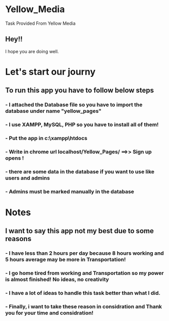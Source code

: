 # Yellow_Media
Task Provided From Yellow Media

## Hey!!
I hope you are doing well.

# Let's start our journy

## To run this app you have to follow below steps

### - I attached the Database file so you have to import the database under name "yellow_pages"
### - I use XAMPP, MySQL, PHP so you have to install all of them!
### - Put the app in c:\xampp\htdocs
### - Write in chrome url localhost/Yellow_Pages/  ==>> Sign up opens !
### - there are some data in the database if you want to use like users and admins
### - Admins must be marked manually in the database


# Notes

## I want to say this app not my best due to some reasons
### - I have less than 2 hours per day because 8 hours working and 5 hours average may be more in Transportation!
### - I go home tired from working and Transportation so my power is almost finished! No ideas, no creativity
### - I have a lot of ideas to handle this task better than what I did.
### - Finally, i want to take these reason in considration and Thank you for your time and considration!
